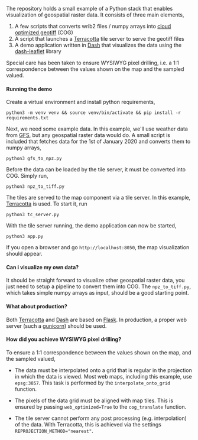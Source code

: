 The repository holds a small example of a Python stack that enables visualization of geospatial raster data. It consists of three main elements,

1) A few scripts that converts wrib2 files / numpy arrays into [cloud optimized geotiff](https://www.cogeo.org/) (COG)
2) A script that launches a [Terracotta](https://github.com/DHI-GRAS/terracotta) tile server to serve the geotiff files
3) A demo application written in [Dash](https://plotly.com/dash/) that visualizes the data using the [dash-leaflet](https://github.com/thedirtyfew/dash-leaflet) library

Special care has been taken to ensure WYSIWYG pixel drilling, i.e. a 1:1 correspondence between the values shown on the map and the sampled valued. 

#### Running the demo 

Create a virtual environment and install python requirements,

    python3 -m venv venv && source venv/bin/activate && pip install -r requirements.txt

Next, we need some example data. In this example, we'll use weather data from [GFS](https://www.ncdc.noaa.gov/data-access/model-data/model-datasets/global-forcast-system-gfs), but any geospatial raster data would do. A small script is included that fetches data for the 1st of January 2020 and converts them to numpy arrays,

    python3 gfs_to_npz.py

Before the data can be loaded by the tile server, it must be converted into COG. Simply run,

    python3 npz_to_tiff.py
    
The tiles are served to the map component via a tile server. In this example, [Terracotta](https://github.com/DHI-GRAS/terracotta) is used. To start it, run

    python3 tc_server.py

With the tile server running, the demo application can now be started,

    python3 app.py

If you open a browser and go `http://localhost:8050`, the map visualization should appear.

#### Can i visualize my own data? 

It should be straight forward to visualize other geospatial raster data, you just need to setup a pipeline to convert them into COG. The `npz_to_tiff.py`, which takes simple numpy arrays as input, should be a good starting point.

#### What about production?

Both [Terracotta](https://github.com/DHI-GRAS/terracotta) and [Dash](https://plotly.com/dash/) are based on [Flask](https://flask.palletsprojects.com/en/1.1.x/). In production, a proper web server (such a [gunicorn](https://gunicorn.org/)) should be used.

#### How did you achieve WYSIWYG pixel drilling?

To ensure a 1:1 correspondence between the values shown on the map, and the sampled valued, 

* The data must be interpolated onto a grid that is regular in the projection in which the data is viewed. Most web maps, including this example, use `epsg:3857`. This task is performed by the `interpolate_onto_grid` function.

* The pixels of the data grid must be aligned with map tiles. This is ensured by passing `web_optimized=True` to the `cog_translate` function. 

* The tile server cannot perform any post processing (e.g. interpolation) of the data. With Terracotta, this is achieved via the settings `REPROJECTION_METHOD="nearest"`.
